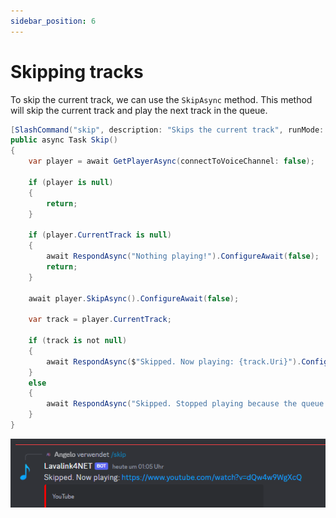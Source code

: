 ```yaml
---
sidebar_position: 6
---
```


# Skipping tracks

To skip the current track, we can use the `SkipAsync` method. This method will skip the current track and play the next track in the queue.

```csharp
[SlashCommand("skip", description: "Skips the current track", runMode: RunMode.Async)]
public async Task Skip()
{
    var player = await GetPlayerAsync(connectToVoiceChannel: false);

    if (player is null)
    {
        return;
    }

    if (player.CurrentTrack is null)
    {
        await RespondAsync("Nothing playing!").ConfigureAwait(false);
        return;
    }

    await player.SkipAsync().ConfigureAwait(false);

    var track = player.CurrentTrack;

    if (track is not null)
    {
        await RespondAsync($"Skipped. Now playing: {track.Uri}").ConfigureAwait(false);
    }
    else
    {
        await RespondAsync("Skipped. Stopped playing because the queue is now empty.").ConfigureAwait(false);
    }
}
```

![Skip discord message](../../static/images/introduction/skip.png)
